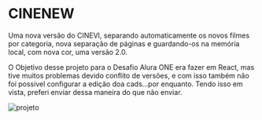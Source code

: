 # CINENEW

Uma nova versão do CINEVI, separando automaticamente os novos filmes por categoria, nova separação de páginas e guardando-os na memória local, com nova cor, uma versão 2.0. 

O Objetivo desse projeto para o Desafio Alura ONE era fazer em React, mas tive muitos problemas devido conflito de versões, e com isso também não foi possível configurar a edição doa cads...por enquanto. Tendo isso em vista, preferi enviar dessa maneira do que não enviar.


![projeto](https://github.com/user-attachments/assets/d7d8db87-697d-41fb-8be3-e68353d08c19)
